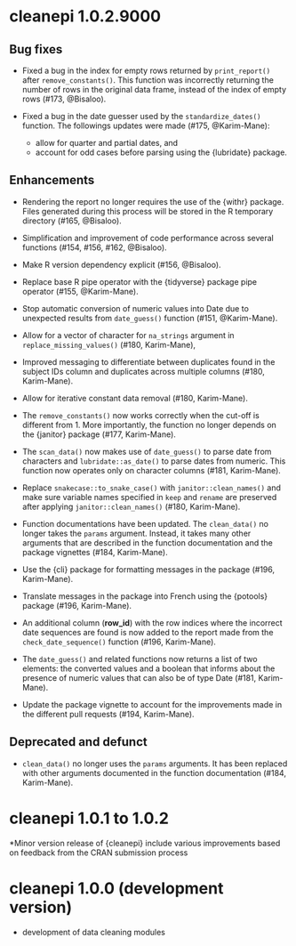 # cleanepi 1.0.2.9000

## Bug fixes

* Fixed a bug in the index for empty rows returned by `print_report()` after `remove_constants()`. This function was incorrectly returning the number of rows in the original data frame, instead of the index of empty rows (#173, @Bisaloo).

* Fixed a bug in the date guesser used by the `standardize_dates()` function. The followings updates were made (#175, @Karim-Mane):
  * allow for quarter and partial dates, and
  * account for odd cases before parsing using the {lubridate} package.

## Enhancements

* Rendering the report no longer requires the use of the {withr} package. Files generated during this process will be stored in the R temporary directory (#165, @Bisaloo).

* Simplification and improvement of code performance across several functions (#154, #156, #162, @Bisaloo).

* Make R version dependency explicit (#156, @Bisaloo).

* Replace base R pipe operator with the {tidyverse} package pipe operator (#155, @Karim-Mane).

* Stop automatic conversion of numeric values into Date due to unexpected results from `date_guess()` function (#151, @Karim-Mane).

* Allow for a vector of character for `na_strings` argument in `replace_missing_values()` (#180, Karim-Mane),

* Improved messaging to differentiate between duplicates found in the subject IDs column and duplicates across multiple columns (#180, Karim-Mane).

* Allow for iterative constant data removal (#180, Karim-Mane).

* The `remove_constants()` now works correctly when the cut-off is different from 1. More importantly, the function no longer depends on the {janitor} package (#177, Karim-Mane).

* The `scan_data()` now makes use of `date_guess()` to parse date from characters and `lubridate::as_date()` to parse dates from numeric. This function now  operates only on character columns (#181, Karim-Mane).

* Replace `snakecase::to_snake_case()` with `janitor::clean_names()` and make sure variable names specified in `keep` and `rename` are preserved after applying `janitor::clean_names()` (#180, Karim-Mane).

* Function documentations have been updated. The `clean_data()` no longer takes the `params` argument. Instead, it takes many other arguments that are described in the function documentation and the package vignettes (#184, Karim-Mane).

* Use the {cli} package for formatting messages in the package (#196, Karim-Mane).

* Translate messages in the package into French using the {potools} package (#196, Karim-Mane).

* An additional column (**row_id**) with the row indices where the incorrect date sequences are found is now added to the report made from the `check_date_sequence()` function (#196, Karim-Mane).

* The `date_guess()` and related functions now returns a list of two elements: the converted values and a boolean that informs about the presence of numeric values
that can also be of type Date (#181, Karim-Mane).

* Update the package vignette to account for the improvements made in the different pull requests (#194, Karim-Mane).

## Deprecated and defunct

* `clean_data()` no longer uses the `params` arguments. It has been replaced with other arguments documented in the function documentation (#184, Karim-Mane).

# cleanepi 1.0.1 to 1.0.2

*Minor version release of {cleanepi} include various improvements based on feedback from the CRAN submission process

# cleanepi 1.0.0 (development version)

* development of data cleaning modules


